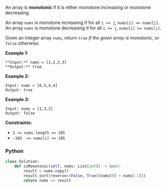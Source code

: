 An array is  **monotonic**  if it is either monotone increasing or monotone decreasing.

An array  `nums`  is monotone increasing if for all  `i <= j`,  `nums[i] <= nums[j]`. An array  `nums`  is monotone decreasing if for all  `i <= j`,  `nums[i] >= nums[j]`.

Given an integer array  `nums`, return  `true` _if the given array is monotonic, or_ `false` _otherwise_.

**Example 1:**
```
**Input:** nums = [1,2,2,3]
**Output:** true
```

**Example 2:**
```
Input: nums = [6,5,4,4]
Output: true
```

**Example 3:**
```
Input: nums = [1,3,2]
Output: false
```

**Constraints:**

-   `1 <= nums.length <= 105`
-   `-105  <= nums[i] <= 105`


### Python
```python
class Solution:
    def isMonotonic(self, nums: List[int]) -> bool:
        result = nums.copy()
        result.sort(reverse=(False, True)[nums[0] > nums[-1]])
        return nums == result
```